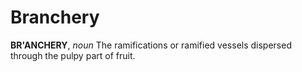 # Branchery

**BR'ANCHERY**, _noun_ The ramifications or ramified vessels dispersed through the pulpy part of fruit.